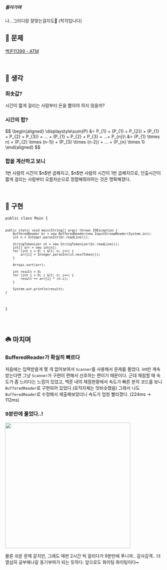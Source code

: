 <h5 id="들어가며">들어가며</h5>
<p>나.. 그리디랑 잘맞는걸지도🤭 (착각입니다)</p>
<h2 id="👿-문제">👿 문제</h2>
<p><a href="https://www.acmicpc.net/problem/11399">백준11399 - ATM</a>
<img alt="" src="https://velog.velcdn.com/images/edocnuyh/post/8dc9bc0f-b493-4162-97cf-88fb8a521ef1/image.png" /></p>
<br />

<h2 id="🧐-생각">🧐 생각</h2>
<h3 id="최솟값">최솟값?</h3>
<p>시간이 짧게 걸리는 사람부터 돈을 뽑아야 하지 않을까?</p>
<h3 id="시간의-합">시간의 합?</h3>
<p>$$
\begin{aligned}
\displaystyle\sum{P} &amp;= P_{1} + (P_{1} + P_{2}) + (P_{1} + P_{2} + P_{3}) + ... + (P_{1} + P_{2} + P_{3} + ...+ P_{n})\
 &amp;= (P_{1} \times n) + (P_{2} \times (n-1)) + (P_{3} \times (n-2)) + ... + (P_{n} \times 1)
\end{aligned}
$$</p>
<h3 id="합을-계산하고-보니">합을 계산하고 보니</h3>
<p>1번 사람의 시간이 $n$번 곱해지고, $n$번 사람의 시간이 1번 곱해지므로, 인출시간이 짧게 걸리는 사람부터 오름차순으로 정렬해줘야하는 것은 명확해졌다.</p>
<br />

<h2 id="📌-구현">📌 구현</h2>
<pre><code class="language-java">public class Main {

    public static void main(String[] args) throws IOException {
        BufferedReader br = new BufferedReader(new InputStreamReader(System.in));
        int n = Integer.parseInt(br.readLine());

        StringTokenizer st = new StringTokenizer(br.readLine());
        int[] arr = new int[n];
        for (int i = 0; i &lt; n; i++) {
            arr[i] = Integer.parseInt(st.nextToken());
        }

        Arrays.sort(arr);

        int result = 0;
        for (int i = 0; i &lt; n; i++) {
            result += arr[i] * (n-i);
        }

        System.out.println(result);
    }

}</code></pre>
<br />

<h2 id="☘️-마치며">☘️ 마치며</h2>
<h3 id="bufferedreader가-확실히-빠르다">BufferedReader가 확실히 빠르다</h3>
<p>처음에는 입력받을게 몇 개 없어보여서 <code>Scanner</code>를 사용해서 문제를 풀었다. int만 계속 받는다면 그냥 <code>Scanner</code>가 구현이 편해서 선호하는 편이기 때문이다.
근데 채점할 때 속도가 좀 느리다는 느낌이 있었고, 백준 내의 채점현황에서 속도가 빠른 분의 코드를 보니 <code>BufferedReader</code>로 구현되어 있었다.(로직자체는 엇비슷했음)
그래서 나도 <code>BufferedReader</code>로 수정해서 제출해보았더니 속도가 엄청 빨라졌다. (224ms -&gt; 112ms)
<img alt="" src="https://velog.velcdn.com/images/edocnuyh/post/77eca9fb-9e70-4b40-bfad-e095a1b4fdc3/image.png" /></p>
<h3 id="9분만에-풀었다">9분만에 풀었다..!</h3>
<img src="https://velog.velcdn.com/images/edocnuyh/post/73dbc2b2-024a-4bec-8266-846dbfc44736/image.png" style="width: 400px;" />

<p>물론 쉬운 문제 같지만, 그래도 매번 2시간 씩 걸리다가 9분만에 푸니까.. 감사감격..
더 열심히 공부해나갈 동기부여가 되는 듯하다.
앞으로도 화이팅 화이팅이다<del>~</del> 
<img alt="" src="https://velog.velcdn.com/images/edocnuyh/post/9c4ce8f4-40ff-4c7f-97d6-9a6fadb1e5a8/image.png" /></p>